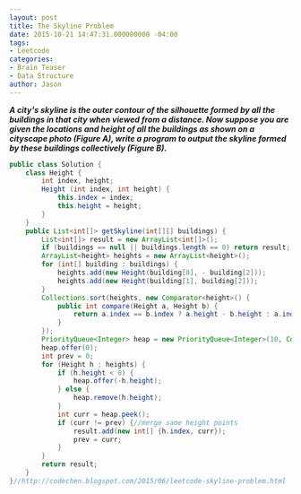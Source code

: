 ```yaml
---
layout: post
title: The Skyline Problem
date: 2015-10-21 14:47:31.000000000 -04:00
tags:
- Leetcode
categories:
- Brain Teaser
- Data Structure
author: Jason
---
```

<p><strong><em>A city's skyline is the outer contour of the silhouette formed by all the buildings in that city when viewed from a distance. Now suppose you are given the locations and height of all the buildings as shown on a cityscape photo (Figure A), write a program to output the skyline formed by these buildings collectively (Figure B).</em></strong></p>


``` java
public class Solution {
    class Height {
        int index, height;
        Height (int index, int height) {
            this.index = index;
            this.height = height;
        }
    }
    public List<int[]> getSkyline(int[][] buildings) {
        List<int[]> result = new ArrayList<int[]>();
        if (buildings == null || buildings.length == 0) return result;        
        ArrayList<height> heights = new ArrayList<height>();
        for (int[] building : buildings) {
            heights.add(new Height(building[0], - building[2]));
            heights.add(new Height(building[1], building[2]));
        }
        Collections.sort(heights, new Comparator<height>() {
            public int compare(Height a, Height b) {
                return a.index == b.index ? a.height - b.height : a.index - b.index;
            }
        });
        PriorityQueue<Integer> heap = new PriorityQueue<Integer>(10, Collections.reverseOrder());
        heap.offer(0);
        int prev = 0;
        for (Height h : heights) {
            if (h.height < 0) {
                heap.offer(-h.height);
            } else {
                heap.remove(h.height);
            }
            int curr = heap.peek();
            if (curr != prev) {//merge same height points
                result.add(new int[] {h.index, curr});
                prev = curr;
            }
        }
        return result;
    }
}//http://codechen.blogspot.com/2015/06/leetcode-skyline-problem.html
```
